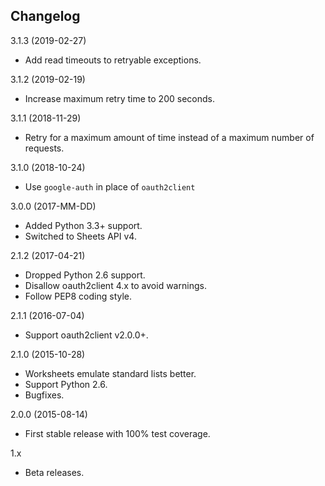 Changelog
---------

3.1.3 (2019-02-27)

- Add read timeouts to retryable exceptions.

3.1.2 (2019-02-19)

- Increase maximum retry time to 200 seconds.

3.1.1 (2018-11-29)

- Retry for a maximum amount of time instead of a maximum number of requests.

3.1.0 (2018-10-24)

- Use `google-auth` in place of `oauth2client`

3.0.0 (2017-MM-DD)

- Added Python 3.3+ support.
- Switched to Sheets API v4.

2.1.2 (2017-04-21)

- Dropped Python 2.6 support.
- Disallow oauth2client 4.x to avoid warnings.
- Follow PEP8 coding style.

2.1.1 (2016-07-04)

- Support oauth2client v2.0.0+.

2.1.0 (2015-10-28)

- Worksheets emulate standard lists better.
- Support Python 2.6.
- Bugfixes.

2.0.0 (2015-08-14)

- First stable release with 100% test coverage.

1.x

- Beta releases.
